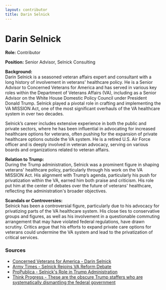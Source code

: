 ```yaml
---
layout: contributor
title: Darin Selnick
---
```


# Darin Selnick

**Role:** Contributor

**Position:** Senior Advisor, Selnick Consulting

**Background:**  
Darin Selnick is a seasoned veteran affairs expert and consultant with a long history of involvement in veterans' healthcare policy. He is a Senior Advisor to Concerned Veterans for America and has served in various key roles within the Department of Veterans Affairs (VA), including as a Senior Advisor on the White House Domestic Policy Council under President Donald Trump. Selnick played a pivotal role in crafting and implementing the VA MISSION Act, one of the most significant overhauls of the VA healthcare system in over two decades.

Selnick’s career includes extensive experience in both the public and private sectors, where he has been influential in advocating for increased healthcare options for veterans, often pushing for the expansion of private healthcare options outside the VA system. He is a retired U.S. Air Force officer and is deeply involved in veteran advocacy, serving on various boards and organizations related to veteran affairs.

**Relation to Trump:**  
During the Trump administration, Selnick was a prominent figure in shaping veterans' healthcare policy, particularly through his work on the VA MISSION Act. His alignment with Trump’s agenda, particularly his push for privatization within the VA, earned him both praise and criticism. His role put him at the center of debates over the future of veterans' healthcare, reflecting the administration's broader objectives.

**Scandals or Controversies:**  
Selnick has been a controversial figure, particularly due to his advocacy for privatizing parts of the VA healthcare system. His close ties to conservative groups and figures, as well as his involvement in a questionable commuting arrangement that may have violated federal regulations, have drawn scrutiny. Critics argue that his efforts to expand private care options for veterans could undermine the VA system and lead to the privatization of critical services.

### Sources
- [Concerned Veterans for America - Darin Selnick](https://cv4a.org/member/darin-selnick/)
- [Army Times - Selnick Rejoins VA Reform Debate](https://www.armytimes.com/veterans/2018/05/07/controversial-white-house-advisor-rejoins-va-reform-debate/)
- [ProPublica - Selnick's Role in Trump Administration](https://www.propublica.org/article/veterans-affairs-department-paying-for-darin-selnick-commute-at-taxpayer-expense)
- [Think Progress - These are the obscure Trump staffers who are systematically dismantling the federal government](https://archive.thinkprogress.org/donald-trump-secret-hatchet-team-e6504833c75d/)